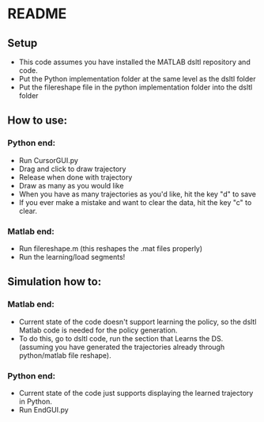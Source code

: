 # README

## Setup
- This code assumes you have installed the MATLAB dsltl repository and code. 
- Put the Python implementation folder at the same level as the dsltl folder
- Put the filereshape file in the python implementation folder into the dsltl folder

## How to use:
### Python end:
- Run CursorGUI.py
- Drag and click to draw trajectory
- Release when done with trajectory
- Draw as many as you would like
- When you have as many trajectories as you'd like, hit the key "d" to save
- If you ever make a mistake and want to clear the data, hit the key "c" to clear.
### Matlab end:
- Run filereshape.m (this reshapes the .mat files properly)
- Run the learning/load segments!

## Simulation how to:
### Matlab end:
- Current state of the code doesn't support learning the policy, so the dsltl Matlab code is needed for the policy generation. 
- To do this, go to dsltl code, run the section that Learns the DS. (assuming you have generated the trajectories already through python/matlab file reshape).
### Python end: 
- Current state of the code just supports displaying the learned trajectory in Python.
- Run EndGUI.py
